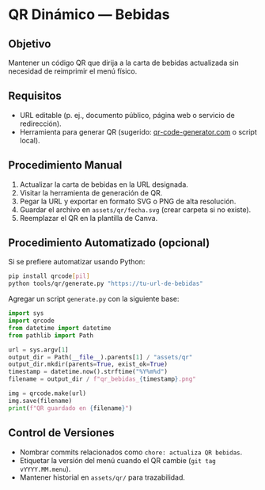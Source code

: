 # QR Dinámico — Bebidas

## Objetivo
Mantener un código QR que dirija a la carta de bebidas actualizada sin necesidad de reimprimir el menú físico.

## Requisitos
- URL editable (p. ej., documento público, página web o servicio de redirección).
- Herramienta para generar QR (sugerido: [qr-code-generator.com](https://www.qr-code-generator.com/) o script local).

## Procedimiento Manual
1. Actualizar la carta de bebidas en la URL designada.
2. Visitar la herramienta de generación de QR.
3. Pegar la URL y exportar en formato SVG o PNG de alta resolución.
4. Guardar el archivo en `assets/qr/fecha.svg` (crear carpeta si no existe).
5. Reemplazar el QR en la plantilla de Canva.

## Procedimiento Automatizado (opcional)
Si se prefiere automatizar usando Python:

```bash
pip install qrcode[pil]
python tools/qr/generate.py "https://tu-url-de-bebidas"
```

Agregar un script `generate.py` con la siguiente base:

```python
import sys
import qrcode
from datetime import datetime
from pathlib import Path

url = sys.argv[1]
output_dir = Path(__file__).parents[1] / "assets/qr"
output_dir.mkdir(parents=True, exist_ok=True)
timestamp = datetime.now().strftime("%Y%m%d")
filename = output_dir / f"qr_bebidas_{timestamp}.png"

img = qrcode.make(url)
img.save(filename)
print(f"QR guardado en {filename}")
```

## Control de Versiones
- Nombrar commits relacionados como `chore: actualiza QR bebidas`.
- Etiquetar la versión del menú cuando el QR cambie (`git tag vYYYY.MM.menu`).
- Mantener historial en `assets/qr/` para trazabilidad.
